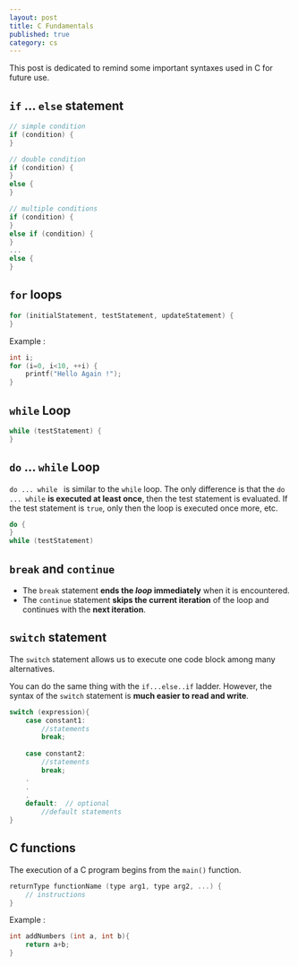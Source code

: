 ```yaml
---
layout: post
title: C Fundamentals
published: true
category: cs
---
```

This post is dedicated to remind some important syntaxes used in C for future use. 


## `if` ... `else` statement 
```c 
// simple condition
if (condition) {
}  

// double condition 
if (condition) {
}  
else {
}

// multiple conditions
if (condition) {
}  
else if (condition) {
}
...
else {
}
```


## `for` loops

```c
for (initialStatement, testStatement, updateStatement) {
}
```
Example : 
```c
int i;
for (i=0, i<10, ++i) {
	printf("Hello Again !");
}
```

## `while` Loop
```c
while (testStatement) {
}
```

## `do` ... `while` Loop
`do ... while ` is similar to the `while` loop. The only difference is that the `do ... while` __is executed at least once__, then the test statement is evaluated. 
If the test statement is `true`, only then the loop is executed once more, etc. 
```c
do {
}
while (testStatement)
```

## `break` and `continue `
* The `break` statement __ends the _loop_ immediately__ when it is encountered.
* The `continue` statement __skips the current iteration__ of the loop and continues with the __next iteration__.

## `switch` statement

The `switch` statement allows us to execute one code block among many alternatives.

You can do the same thing with the  `if...else..if`  ladder. However, the syntax of the  `switch`  statement is __much easier to read and write__.
```c
switch (expression){
	case constant1:
		//statements
		break;
	
	case constant2:
		//statements
		break;
	.
	.
	.
	default:  // optional
		//default statements 
}
```
## C functions
The execution of a C program begins from the  `main()`  function.
```c
returnType functionName (type arg1, type arg2, ...) {
	// instructions
}
```
Example : 
```c
int addNumbers (int a, int b){
	return a+b;
}
```
